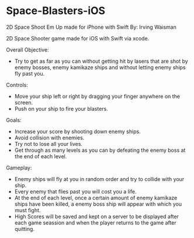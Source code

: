 # Space-Blasters-iOS
2D Space Shoot Em Up made for iPhone with Swift
By: Irving Waisman

2D Space Shooter game made for iOS with Swift via xcode.

Overall Objective:
- Try to get as far as you can without getting hit by lasers that are shot by enemy bosses, enemy kamikaze ships and without letting enemy ships fly past you.

Controls:
- Move your ship left or right by dragging your finger anywhere on the screen.
- Push on your ship to fire your blasters.

Goals:
- Increase your score by shooting down enemy ships.
- Avoid collision with enemies.
- Try not to lose all your lives.
- Get through as many levels as you can by defeating the enemy boss at the end of each level.

Gameplay:
- Enemy ships will fly at you in random order and try to collide with your ship.
- Every enemy that flies past you will cost you a life.
- At the end of each level, once a certain amount of enemy kamikaze ships have been killed, a enemy boss ship will appear with which you must fight.
- High Scores will be saved and kept on a server to be displayed after each game seassion and when the player returns to the game after quitting.
